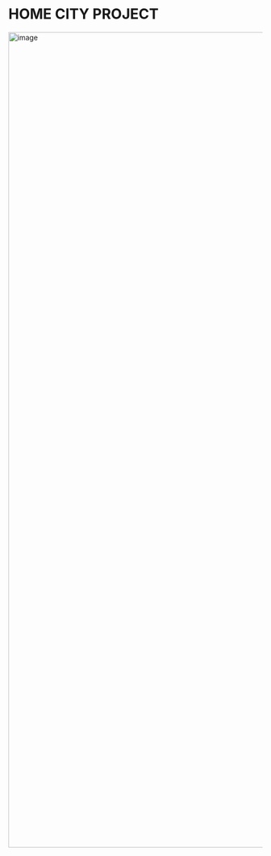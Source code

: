# HOME CITY PROJECT

<img width="3024" height="1614" alt="image" src="https://github.com/user-attachments/assets/1e2d1e9f-2894-4197-8cdc-b8bb1b71020c" />


